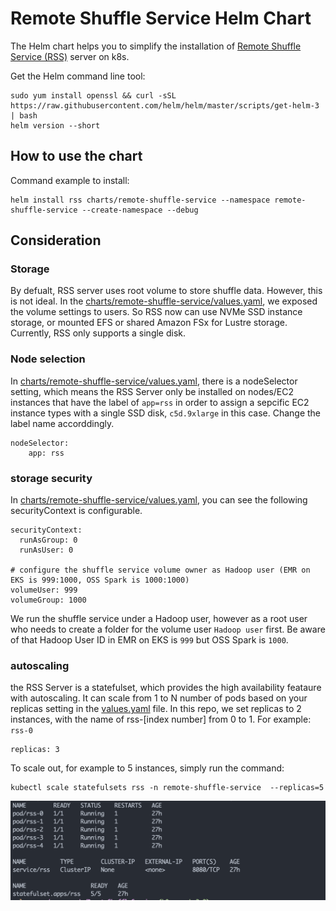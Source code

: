# Remote Shuffle Service Helm Chart

The Helm chart helps you to simplify the installation of [Remote Shuffle Service (RSS)](https://github.com/uber/RemoteShuffleService) server on k8s.

Get the Helm command line tool:
```
sudo yum install openssl && curl -sSL https://raw.githubusercontent.com/helm/helm/master/scripts/get-helm-3 | bash
helm version --short
```

## How to use the chart

Command example to install:
```
helm install rss charts/remote-shuffle-service --namespace remote-shuffle-service --create-namespace --debug

```

## Consideration

### Storage

By defualt, RSS server uses root volume to store shuffle data. However, this is not ideal. In the [charts/remote-shuffle-service/values.yaml](./values.yaml), we exposed the volume settings to users. So RSS now can use NVMe SSD instance storage, or mounted EFS or shared Amazon FSx for Lustre storage. Currently, RSS only supports a single disk.

### Node selection
In [charts/remote-shuffle-service/values.yaml](./values.yaml), there is a nodeSelector setting, which means the RSS Server only be installed on nodes/EC2 instances that have the label of `app=rss` in order to assign a sepcific EC2 instance types with a single SSD disk, `c5d.9xlarge` in this case. Change the label name accorddingly.
```
nodeSelector:
    app: rss
```    
### storage security

In [charts/remote-shuffle-service/values.yaml](./values.yaml), you can see the following securityContext is configurable. 
```
securityContext:
  runAsGroup: 0
  runAsUser: 0

# configure the shuffle service volume owner as Hadoop user (EMR on EKS is 999:1000, OSS Spark is 1000:1000)
volumeUser: 999
volumeGroup: 1000
```

We run the shuffle service under a Hadoop user, however as a root user who needs to create a folder for the volume user `Hadoop user` first. Be aware of that Hadoop User ID in EMR on EKS is `999` but OSS Spark is `1000`.

### autoscaling

the RSS Server is a statefulset, which provides the high availability feataure with autoscaling. It can scale from 1 to N number of pods based on your replicas setting in the [values.yaml](./values.yaml) file. In this repo, we set replicas to 2 instances, with the name of rss-[index number] from 0 to 1. For example: `rss-0`

```
replicas: 3
```
To scale out, for example to 5 instances, simply run the command:
```
kubectl scale statefulsets rss -n remote-shuffle-service  --replicas=5
```
![](../../images/rss-image.png)